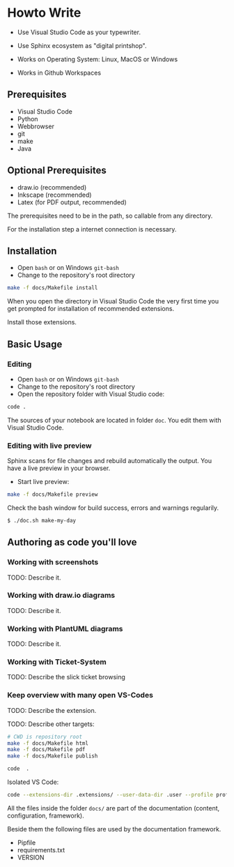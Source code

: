 # Howto Write

- Use Visual Studio Code as your typewriter.
- Use Sphinx ecosystem as "digital printshop".

- Works on Operating System: Linux, MacOS or Windows
- Works in Github Workspaces

## Prerequisites

- Visual Studio Code
- Python
- Webbrowser
- git
- make
- Java

## Optional Prerequisites
- draw.io (recommended)
- Inkscape (recommended)
- Latex (for PDF output, recommended)

The prerequisites need to be in the path, so callable from any directory.

For the installation step a internet connection is necessary.

## Installation

- Open `bash` or on Windows `git-bash`
- Change to the repository's root directory

``` bash
make -f docs/Makefile install
```

When you open the directory in Visual Studio Code the very first time
you get prompted for installation of recommended extensions. 

Install those extensions.

## Basic Usage

### Editing

- Open `bash` or on Windows `git-bash`
- Change to the repository's root directory
- Open the repository folder with Visual Studio code:

``` bash
code .
```

The sources of your notebook are located in folder `doc`.
You edit them with Visual Studio Code.

### Editing with live preview

Sphinx scans for file changes and rebuild automatically the output.
You have a live preview in your browser.

- Start live preview:

``` bash
make -f docs/Makefile preview
```

Check the bash window for build success, errors and warnings regularily.

``` bash
$ ./doc.sh make-my-day
```

## Authoring as code you'll love

### Working with screenshots

TODO: Describe it.

### Working with  draw.io diagrams

TODO: Describe it.

### Working with PlantUML diagrams

TODO: Describe it.

### Working with Ticket-System

TODO: Describe the slick ticket browsing

### Keep overview with many open VS-Codes

TODO: Describe the extension.

TODO: Describe other targets:

```bash
# CWD is repository root
make -f docs/Makefile html
make -f docs/Makefile pdf
make -f docs/Makefile publish
```

```bash
code  .
```

Isolated VS Code:

```bash
code --extensions-dir .extensions/ --user-data-dir .user --profile profile-$(whoami) .
```

All the files inside the folder `docs/` are part of the documentation (content, configuration, framework).

Beside them the following files are used by the documentation framework.

- Pipfile
- requirements.txt 
- VERSION

